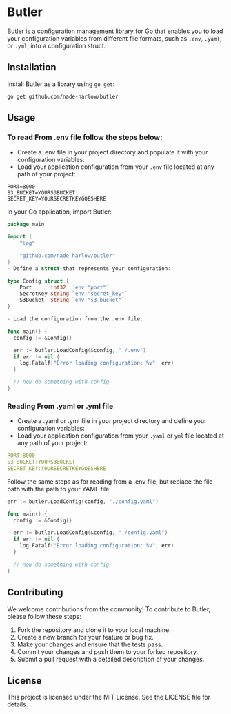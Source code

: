 # Butler

Butler is a configuration management library for Go that enables you to load your configuration variables from different file formats, such as `.env`, `.yaml`, or `.yml`, into a configuration struct.

## Installation

Install Butler as a library using `go get`:

```shell
go get github.com/nade-harlow/butler
```

## Usage

### To read From .env file follow the steps below: 
- Create a .env file in your project directory and populate it with your configuration variables:
- Load your application configuration from your `.env` file located at any path of your project:

```shell
PORT=8000
S3_BUCKET=YOURS3BUCKET
SECRET_KEY=YOURSECRETKEYGOESHERE
```

In your Go application, import Butler:

```go
package main

import (
    "log"

    "github.com/nade-harlow/butler"
)
- Define a struct that represents your configuration:

type Config struct {
    Port      int32  `env:"port"`
    SecretKey string `env:"secret_key"`
    S3Bucket  string `env:"s3_bucket"`
}

- Load the configuration from the .env file:

func main() {
  config := &Config{}

  err := butler.LoadConfig(&config, "./.env")
  if err != nil {
    log.Fatalf("Error loading configuration: %v", err)
  }

  // now do something with config
}
```

### Reading From .yaml or .yml file
-  Create a .yaml or .yml file in your project directory and define your configuration variables:
- Load your application configuration from your `.yaml` or `yml` file located at any path of your project:

```yaml
PORT:8000
S3_BUCKET:YOURS3BUCKET
SECRET_KEY:YOURSECRETKEYGOESHERE
```

Follow the same steps as for reading from a .env file, but replace the file path with the path to your YAML file:

```go
err := butler.LoadConfig(config, "./config.yaml")

func main() {
  config := &Config{}

  err := butler.LoadConfig(&config, "./config.yaml")
  if err != nil {
    log.Fatalf("Error loading configuration: %v", err)
  }

  // now do something with config
}
```
## Contributing
We welcome contributions from the community! To contribute to Butler, please follow these steps:

1. Fork the repository and clone it to your local machine.
2. Create a new branch for your feature or bug fix.
3. Make your changes and ensure that the tests pass.
4. Commit your changes and push them to your forked repository.
5. Submit a pull request with a detailed description of your changes.

## License

This project is licensed under the MIT License. See the LICENSE file for details.